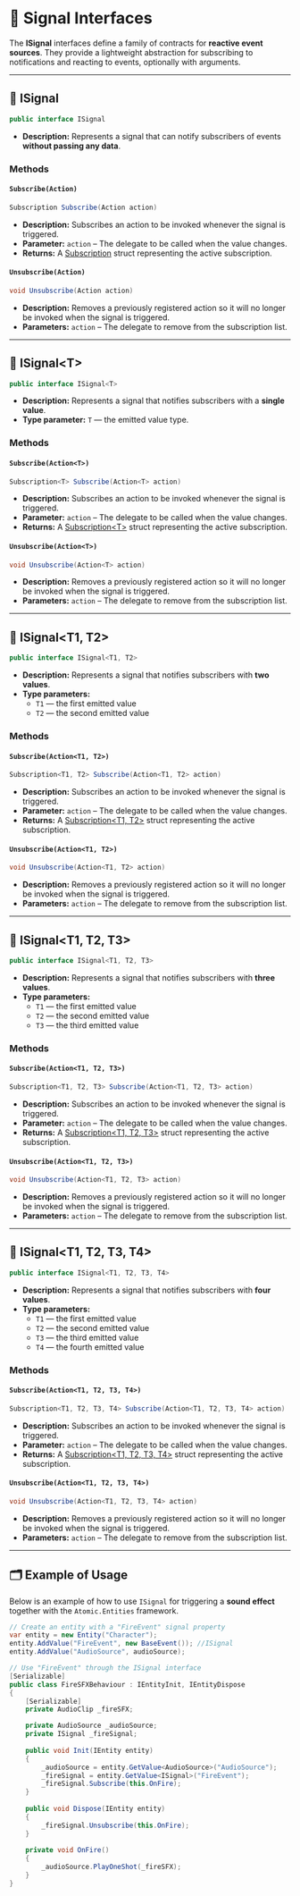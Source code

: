 # 🧩 Signal Interfaces

The **ISignal** interfaces define a family of contracts for **reactive event sources**. They provide a lightweight abstraction for subscribing to notifications and reacting to events, optionally with arguments.

---

## 🧩 ISignal

```csharp
public interface ISignal
```
- **Description:** Represents a signal that can notify subscribers of events **without passing any data**.

### Methods

#### `Subscribe(Action)`
```csharp
Subscription Subscribe(Action action)
```
- **Description:** Subscribes an action to be invoked whenever the signal is triggered.
- **Parameter:** `action` – The delegate to be called when the value changes.
- **Returns:** A [Subscription](../Signals/Subscription.md#subscription) struct representing the active subscription.

#### `Unsubscribe(Action)`
```csharp
void Unsubscribe(Action action)
```
- **Description:** Removes a previously registered action so it will no longer be invoked when the signal is triggered.
- **Parameters:** `action` – The delegate to remove from the subscription list.
----

## 🧩 ISignal&lt;T&gt;

```csharp
public interface ISignal<T>
```
- **Description:** Represents a signal that notifies subscribers with a **single value**.
- **Type parameter:** `T` — the emitted value type.

### Methods

#### `Subscribe(Action<T>)`
```csharp
Subscription<T> Subscribe(Action<T> action)
```
- **Description:** Subscribes an action to be invoked whenever the signal is triggered.
- **Parameter:** `action` – The delegate to be called when the value changes.
- **Returns:** A [Subscription&lt;T&gt;](../Signals/Subscription.md#subscriptiont) struct representing the active subscription.

#### `Unsubscribe(Action<T>)`
```csharp
void Unsubscribe(Action<T> action)
```
- **Description:** Removes a previously registered action so it will no longer be invoked when the signal is triggered.
- **Parameters:** `action` – The delegate to remove from the subscription list.
---

## 🧩 ISignal&lt;T1, T2&gt;
```csharp
public interface ISignal<T1, T2>
```
- **Description:** Represents a signal that notifies subscribers with **two values**.
- **Type parameters:**
  - `T1` — the first emitted value
  - `T2` — the second emitted value

### Methods

#### `Subscribe(Action<T1, T2>)`
```csharp
Subscription<T1, T2> Subscribe(Action<T1, T2> action)
```
- **Description:** Subscribes an action to be invoked whenever the signal is triggered.
- **Parameter:** `action` – The delegate to be called when the value changes.
- **Returns:** A [Subscription<T1, T2>](../Signals/Subscription.md#subscriptiont1-t2) struct representing the active subscription.

#### `Unsubscribe(Action<T1, T2>)`
```csharp
void Unsubscribe(Action<T1, T2> action)
```
- **Description:** Removes a previously registered action so it will no longer be invoked when the signal is triggered.
- **Parameters:** `action` – The delegate to remove from the subscription list.
---

## 🧩 ISignal&lt;T1, T2, T3&gt;
```csharp
public interface ISignal<T1, T2, T3>
```
- **Description:** Represents a signal that notifies subscribers with **three values**.
- **Type parameters:**
  - `T1` — the first emitted value
  - `T2` — the second emitted value
  - `T3` — the third emitted value

### Methods

#### `Subscribe(Action<T1, T2, T3>)`
```csharp
Subscription<T1, T2, T3> Subscribe(Action<T1, T2, T3> action)
```
- **Description:** Subscribes an action to be invoked whenever the signal is triggered.
- **Parameter:** `action` – The delegate to be called when the value changes.
- **Returns:** A [Subscription<T1, T2, T3>](../Signals/Subscription.md#subscriptiont1-t2-t3) struct representing the active subscription.

#### `Unsubscribe(Action<T1, T2, T3>)`
```csharp
void Unsubscribe(Action<T1, T2, T3> action)
```
- **Description:** Removes a previously registered action so it will no longer be invoked when the signal is triggered.
- **Parameters:** `action` – The delegate to remove from the subscription list.
---

## 🧩 ISignal&lt;T1, T2, T3, T4&gt;
```csharp
public interface ISignal<T1, T2, T3, T4>
```
- **Description:** Represents a signal that notifies subscribers with **four values**.
- **Type parameters:**
  - `T1` — the first emitted value
  - `T2` — the second emitted value
  - `T3` — the third emitted value
  - `T4` — the fourth emitted value

### Methods

#### `Subscribe(Action<T1, T2, T3, T4>)`
```csharp
Subscription<T1, T2, T3, T4> Subscribe(Action<T1, T2, T3, T4> action)
```
- **Description:** Subscribes an action to be invoked whenever the signal is triggered.
- **Parameter:** `action` – The delegate to be called when the value changes.
- **Returns:** A [Subscription<T1, T2, T3, T4>](../Signals/Subscription.md#subscriptiont1-t2-t3-t4) struct representing the active subscription.

#### `Unsubscribe(Action<T1, T2, T3, T4>)`
```csharp
void Unsubscribe(Action<T1, T2, T3, T4> action)
```
- **Description:** Removes a previously registered action so it will no longer be invoked when the signal is triggered.
- **Parameters:** `action` – The delegate to remove from the subscription list.
---

## 🗂 Example of Usage
Below is an example of how to use `ISignal` for triggering a **sound effect** together with the `Atomic.Entities` framework.

```csharp
// Create an entity with a "FireEvent" signal property
var entity = new Entity("Character");
entity.AddValue("FireEvent", new BaseEvent()); //ISignal
entity.AddValue("AudioSource", audioSource);
```

```csharp
// Use "FireEvent" through the ISignal interface
[Serializable]
public class FireSFXBehaviour : IEntityInit, IEntityDispose
{
    [Serializable]
    private AudioClip _fireSFX;

    private AudioSource _audioSource;
    private ISignal _fireSignal;
    
    public void Init(IEntity entity)
    {
        _audioSource = entity.GetValue<AudioSource>("AudioSource");
        _fireSignal = entity.GetValue<ISignal>("FireEvent");
        _fireSignal.Subscribe(this.OnFire);
    }
    
    public void Dispose(IEntity entity)
    {
        _fireSignal.Unsubscribe(this.OnFire);
    }
    
    private void OnFire()
    {
        _audioSource.PlayOneShot(_fireSFX);
    }
}
```